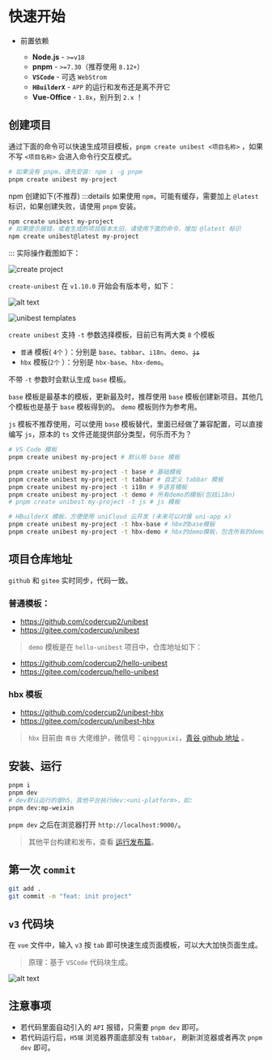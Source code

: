 # 快速开始

- 前置依赖

  - **Node.js** - `>=v18`
  - **pnpm** - `>=7.30`（推荐使用 `8.12+`）
  - **`VSCode`** - 可选 `WebStrom`
  - **`HBuilderX`** - `APP` 的运行和发布还是离不开它
  - **Vue-Office** - `1.8x`，别升到 `2.x` ！

## 创建项目

通过下面的命令可以快速生成项目模板，`pnpm create unibest <项目名称>` ，如果不写 `<项目名称>` 会进入命令行交互模式。

```bash
# 如果没有 pnpm，请先安装: npm i -g pnpm
pnpm create unibest my-project
```

npm 创建如下(不推荐)
:::details
如果使用 `npm`，可能有缓存，需要加上 `@latest` 标识，如果创建失败，请使用 `pnpm` 安装。

```bash
npm create unibest my-project
# 如果提示报错，或者生成的项目版本太旧，请使用下面的命令，增加 @latest 标识
npm create unibest@latest my-project
```

:::
实际操作截图如下：

![create project](./assets/2-1.png)

`create-unibest` 在 `v1.10.0` 开始会有版本号，如下：

![alt text](./assets/2-2.png)

![unibest templates](https://oss.laf.run/ukw0y1-site/xmind/unibest模板.png)

`create unibest` 支持 `-t` 参数选择模板，目前已有两大类 `8` 个模板

- `普通` 模板( `4个` ）：分别是 `base`、`tabbar`、`i18n`、`demo`、~~`js`~~
- `hbx` 模板(`2个` ）：分别是 `hbx-base`、`hbx-demo`。

不带 `-t` 参数时会默认生成 `base` 模板。

`base` 模板是最基本的模板，更新最及时，推荐使用 `base` 模板创建新项目。其他几个模板也是基于 `base` 模板得到的。 `demo` 模板则作为参考用。

`js` 模板不推荐使用，可以使用 `base` 模板替代，里面已经做了兼容配置，可以直接编写 `js`，原本的 `ts` 文件还能提供部分类型，何乐而不为？

```sh
# VS Code 模板
pnpm create unibest my-project # 默认用 base 模板

pnpm create unibest my-project -t base # 基础模板
pnpm create unibest my-project -t tabbar # 自定义 tabbar 模板
pnpm create unibest my-project -t i18n # 多语言模板
pnpm create unibest my-project -t demo # 所有demo的模板(包括i18n)
# pnpm create unibest my-project -t js # js 模板

# HBuilderX 模板，方便使用 uniCloud 云开发 (未来可以对接 uni-app x)
pnpm create unibest my-project -t hbx-base # hbx的base模板
pnpm create unibest my-project -t hbx-demo # hbx的demo模板，包含所有的demo
```

## 项目仓库地址

`github` 和 `gitee` 实时同步，代码一致。

### 普通模板：

- https://github.com/codercup2/unibest
- https://gitee.com/codercup/unibest

> `demo` 模板是在 `hello-unibest` 项目中，仓库地址如下：

- https://github.com/codercup2/hello-unibest
- https://gitee.com/codercup/hello-unibest

### hbx 模板

- https://github.com/codercup2/unibest-hbx
- https://gitee.com/codercup/unibest-hbx

> `hbx` 目前由 `青谷` 大佬维护，微信号：`qingguxixi`，[青谷 github 地址](https://github.com/Xiphin) 。

## 安装、运行

```bash [pnpm]
pnpm i
pnpm dev
# dev默认运行的是h5，其他平台执行dev:<uni-platform>，如:
pnpm dev:mp-weixin
```

`pnpm dev` 之后在浏览器打开 `http://localhost:9000/`。

> 其他平台构建和发布，查看 [运行发布篇](./11-build)。

## 第一次 `commit`

```bash
git add .
git commit -m "feat: init project"
```

## `v3` 代码块

在 `vue` 文件中，输入 `v3` 按 `tab` 即可快速生成页面模板，可以大大加快页面生成。

> 原理：基于 `VSCode` 代码块生成。

![alt text](./assets/2-4.gif)

## 注意事项

- 若代码里面自动引入的 `API` 报错，只需要 `pnpm dev` 即可。
- 若代码运行后，`H5端` 浏览器界面底部没有 `tabbar`， 刷新浏览器或者再次 `pnpm dev` 即可。
